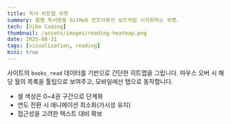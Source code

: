 ```yaml
---
title: 독서 히트맵 위젯
summary: 월별 독서량을 GitHub 컨트리뷰션 보드처럼 시각화하는 위젯.
tech: [Vibe Coding]
thumbnail: /assets/images/reading-heatmap.png
date: 2025-08-31
tags: [visualization, reading]
mini: true
---
```


사이트의 `books_read` 데이터를 기반으로 간단한 히트맵을 그립니다. 마우스 오버 시 해당 월의 목록을 툴팁으로 보여주고, 모바일에선 탭으로 동작합니다.

- 셀 색상은 0~4권 구간으로 단계화
- 연도 전환 시 애니메이션 최소화(가시성 유지)
- 접근성을 고려한 텍스트 대비 확보

